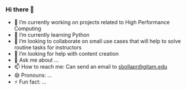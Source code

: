 ### Hi there 👋

- 🔭 I’m currently working on projects related to High Performance Computing
- 🌱 I’m currently learning Python
- 👯 I’m looking to collaborate on small use cases that will help to solve routine tasks for instructors
- 🤔 I’m looking for help with content creation 
- 💬 Ask me about ...
- 📫 How to reach me: Can send an email to sbollapr@gitam.edu
- 😄 Pronouns: ...
- ⚡ Fun fact: ...

